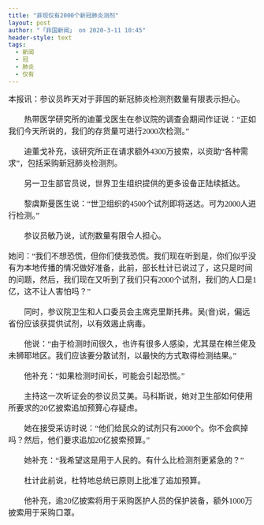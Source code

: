 ```yaml
---
title: "菲现仅有2000个新冠肺炎测剂"
layout: post
author: "「菲国新闻」 on 2020-3-11 10:45"
header-style: text
tags:
  - 新闻
  - 冠
  - 肺炎
  - 仅有
---
```


<head></head>
<body>
 <div align="left"> 
  <font face="微软雅黑"><font style="font-size:16px">本报讯：参议员昨天对于菲国的新冠肺炎检测剂数量有限表示担心。</font></font> 
 </div>
 <br> 
 <div align="left"> 
  <font face="微软雅黑"><font style="font-size:16px">　　热带医学研究所的迪董戈医生在参议院的调查会期间作证说：“正如我们今天所说的，我们的存货量可进行2000次检测。”</font></font> 
 </div>
 <br> 
 <div align="left"> 
  <font face="微软雅黑"><font style="font-size:16px">　　迪董戈补充，该研究所正在请求额外4300万披索，以资助“各种需求”，包括采购新冠肺炎检测剂。</font></font> 
 </div>
 <br> 
 <div align="left"> 
  <font face="微软雅黑"><font style="font-size:16px">　　另一卫生部官员说，世界卫生组织提供的更多设备正陆续抵达。</font></font> 
 </div>
 <br> 
 <div align="left"> 
  <font face="微软雅黑"><font style="font-size:16px">　　黎虞斯曼医生说：“世卫组织的4500个试剂即将送达。可为2000人进行检测。”</font></font> 
 </div>
 <br> 
 <div align="left"> 
  <font face="微软雅黑"><font style="font-size:16px">　　参议员敏乃说，试剂数量有限令人担心。</font></font> 
 </div>
 <br> 
 <div align="left"> 
  <font face="微软雅黑"><font style="font-size:16px">她问：“我们不想恐慌，但你们使我恐慌。我们现在听到是，你们似乎没有为本地传播的情况做好准备，此前，部长杜计已说过了，这只是时间的问题，然后，我们现在又听到了我们只有2000个试剂，我们的人口是1亿，这不让人害怕吗？”</font></font> 
 </div>
 <br> 
 <div align="left"> 
  <font face="微软雅黑"><font style="font-size:16px">　　同时，参议院卫生和人口委员会主席克里斯托弗。吴(音)说，偏远省份应该获提供试剂，以有效遏止病毒。</font></font> 
 </div>
 <br> 
 <div align="left"> 
  <font face="微软雅黑"><font style="font-size:16px">　　他说：“由于检测时间很久，也许有很多人感染，尤其是在棉兰佬及未狮耶地区。我们应该要分散试剂，以最快的方式取得检测结果。”</font></font> 
 </div>
 <br> 
 <div align="left"> 
  <font face="微软雅黑"><font style="font-size:16px">　　他补充：“如果检测时间长，可能会引起恐慌。”</font></font> 
 </div>
 <br> 
 <div align="left"> 
  <font face="微软雅黑"><font style="font-size:16px">　　主持这一次听证会的参议员艾美。马科斯说，她对卫生部如何使用所要求的20亿披索追加预算心存疑虑。</font></font> 
 </div>
 <br> 
 <div align="left"> 
  <font face="微软雅黑"><font style="font-size:16px">　　她在接受采访时说：“他们给民众的试剂只有2000个。你不会疯掉吗？然后，他们要求追加20亿披索预算。”</font></font> 
 </div>
 <br> 
 <div align="left"> 
  <font face="微软雅黑"><font style="font-size:16px">　　她补充：“我希望这是用于人民的。有什么比检测剂更紧急的？”</font></font> 
 </div>
 <br> 
 <div align="left"> 
  <font face="微软雅黑"><font style="font-size:16px">　　杜计此前说，杜特地总统已原则上批准了追加预算。</font></font> 
 </div>
 <br> 
 <div align="left"> 
  <font face="微软雅黑"><font style="font-size:16px">　　他补充，逾20亿披索将用于采购医护人员的保护装备，额外1000万披索用于采购口罩。</font></font> 
 </div>
 <br>
</body>


